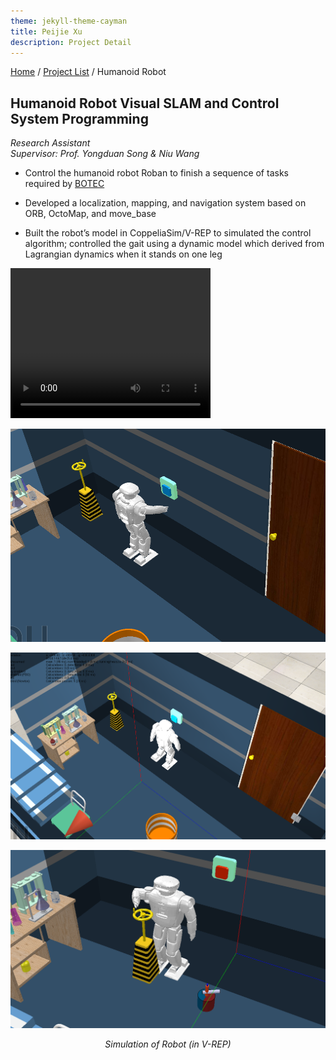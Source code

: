 ```yaml
---
theme: jekyll-theme-cayman
title: Peijie Xu
description: Project Detail
---
```

[Home](../index.md) / [Project List](Projects_index.html) / Humanoid Robot
  
## Humanoid Robot Visual SLAM and Control System Programming 

_Research Assistant_   
_Supervisor: Prof. Yongduan Song & Niu Wang_  

* Control the humanoid robot Roban to finish a sequence of tasks required by [BOTEC](http://botec.hitsz.edu.cn/index.htm)

* Developed a localization, mapping, and navigation system based on ORB, OctoMap, and move_base

* Built the robot’s model in CoppeliaSim/V-REP to simulated the control algorithm; controlled the gait using a dynamic model which derived from Lagrangian dynamics when it stands on one leg


<video width="320" height="240" controls="controls">
  <source src="pic/4_walk.mp4" type="video/mp4" />
</video>

![1](pic/4_1.png)

![1](pic/4_2.png)

![1](pic/4_3.png)
<p align="center"><i>Simulation of Robot (in V-REP)</i></p>